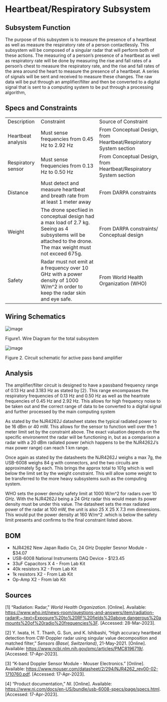 # Heartbeat/Respiratory Subsystem 

## Subsystem Function

The purpose of this subsystem is to measure the presence of a heartbeat as well as measure the respiratory rate of a person contactlessly. This subsystem will be composed of a singular radar that will perform both of these actions. The measuring of a person’s presence of a heartbeat as well as respiratory rate will be done by measuring the rise and fall rates of a person’s chest to measure the respiratory rate, and the rise and fall rates of the area around the heart to measure the presence of a heartbeat. A series of signals will be sent and received to measure these changes. The raw data will be put through an amplifier/filter and then be converted to a digital signal that is sent to a computing system to be put through a processing algorithm,

## Specs and Constraints			


<table>
  <tr>
   <td>Description
   </td>
   <td>Constraint
   </td>
   <td>Source of Constraint
   </td>
  </tr>
  <tr>
   <td>Heartbeat analysis
   </td>
   <td>Must sense frequencies from 0.45 Hz to 2.92 Hz
   </td>
   <td>From Conceptual Design, from Heartbeat/Respiratory System section
   </td>
  </tr>
  <tr>
   <td>Respiratory sensor
   </td>
   <td>Must sense frequencies from 0.13 Hz to 0.50 Hz
   </td>
   <td>From Conceptual Design, from Heartbeat/Respiratory System section
   </td>
  </tr>
  <tr>
   <td>Distance
   </td>
   <td>Must detect and measure heartbeat and breath rate from at least 1 meter away
   </td>
   <td>From DARPA constraints
   </td>
  </tr>
  <tr>
   <td>Weight
   </td>
   <td>The drone specfiied in conceptual design had a max load of 2.7 kg. Seeing as 4 subsystems will be attached to the drone. The max weight must not exceed 675g.
   </td>
   <td>From DARPA constraints/ Conceptual design
   </td>
  </tr>
  <tr>
   <td>Safety
   </td>
   <td>Radar must not emit at a frequency over 10 GHz with a power density of 1000 W/m^2 in order to keep the radar skin and eye safe.
   </td>
   <td>From World Health Organization (WHO)
   </td>
  </tr>
</table>


## Wiring Schematics



![image](https://user-images.githubusercontent.com/79685126/232392017-0a4a7bd3-628c-4b52-a798-83140ca588d0.png)




Figure1. Wire Diagram for the total subsystem



![image](https://user-images.githubusercontent.com/79685126/232392095-e65df046-e09a-4af8-b261-0b63a7cdc06c.png)





Figure 2. Circuit schematic for active pass band amplifier

## Analysis

The amplifier/filter circuit is designed to have a passband frequency range of 0.13 Hz and 3.183 Hz as stated by [2}. This range encompasses the respiratory frequencies of 0.13 Hz and 0.50 Hz as well as the heartrate frequencies of 0.45 Hz and 2.92 Hz. This allows for high frequency noise to be taken out and the correct range of data to be converted to a digital signal and further processed by the main computing system

As stated by the NJR4262J datasheet states the typical radiated power to be 16 dBm or 40 mW. This allows for the sensor to function well over the 1 meter limit set by the constraint above. The exact valuation depends on the specific environemnt the radar will be functioning in, but as a comparison a radar with a 20 dBm radiated power (which happens to be the NJR4262J’s max power range) can reach 1 km range. 

Once again as stated by the datasheets the NJR4262J weighs a max 7g, the USB-6008 weighs 84 g with connectors, and the two circuits are approximately 5g each. This brings the approx total to 101g which is well below the limit set by the weight constraint. This will allow some weight to be transferred to the more heavy subsystems such as the computing system.

WHO sets the power density safety limit at 1000 W/m^2 for radars over 10 GHz. With the  NJR4262J being a 24 GHz radar this would mean its power density must be under this value.  The datasheet sets the max radiated power of the radar at 100 mW, the unit is also 25 X 25 X 7.3 mm dimensions. This would put the power density at 160 W/m^2 .which is below the safety limit presents and confirms to the final constraint listed above.

  

## BOM



*  NJR4262 New Japan Radio Co, 24 GHz Doppler Sesnor Module - $34.07
* USB-6008 National Instruments DAQ Device - $123.45
* 33uF Capacitors X 4 - From Lab Kit
* 40k resistors X2 - From Lab Kit
* 1k resistors X2 - From Lab Kit
* Op-Amp X2 - From lab Kit

## Sources 

[1] “Radiation: Radar,” _World Health Organization_. [Online]. Available: https://www.who.int/news-room/questions-and-answers/item/radiation-radar#:~:text=Exposure%20to%20RF%20fields%20above,dangerous%20amounts%20of%20radio%20frequencies%3F. [Accessed: 28-Mar-2023]. 

[2] Y. Iwata, H. T. Thanh, G. Sun, and K. Ishibashi, “High accuracy heartbeat detection from CW-Doppler radar using singular value decomposition and matched filter,” _Sensors (Basel, Switzerland)_, 21-May-2021. [Online]. Available: https://www.ncbi.nlm.nih.gov/pmc/articles/PMC8196719/. [Accessed: 17-Apr-2023]. 

[3] “K-band Doppler Sensor Module - Mouser Electronics.” [Online]. Available: https://www.mouser.com/datasheet/2/294/NJR4262_rev00-02-1710760.pdf. [Accessed: 17-Apr-2023]. 

[4] “Product documentation,” _NI_. [Online]. Available: https://www.ni.com/docs/en-US/bundle/usb-6008-specs/page/specs.html. [Accessed: 17-Apr-2023]. 

